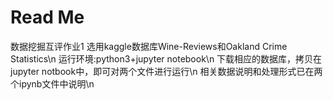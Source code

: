 # Read Me
数据挖掘互评作业1 选用kaggle数据库Wine-Reviews和Oakland Crime Statistics\n
运行环境:python3+jupyter notebook\n
下载相应的数据库，拷贝在jupyter notbook中，即可对两个文件进行运行\n
相关数据说明和处理形式已在两个ipynb文件中说明\n
